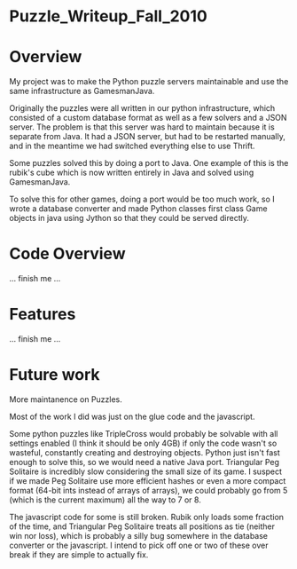 Puzzle\_Writeup\_Fall\_2010
===========================

Overview
========

My project was to make the Python puzzle servers maintainable and use the same infrastructure as GamesmanJava.

Originally the puzzles were all written in our python infrastructure, which consisted of a custom database format as well as a few solvers and a JSON server. The problem is that this server was hard to maintain because it is separate from Java. It had a JSON server, but had to be restarted manually, and in the meantime we had switched everything else to use Thrift.

Some puzzles solved this by doing a port to Java. One example of this is the rubik's cube which is now written entirely in Java and solved using GamesmanJava.

To solve this for other games, doing a port would be too much work, so I wrote a database converter and made Python classes first class Game objects in java using Jython so that they could be served directly.

Code Overview
=============

... finish me ...

Features
========

... finish me ...

Future work
===========

More maintanence on Puzzles.

Most of the work I did was just on the glue code and the javascript.

Some python puzzles like TripleCross would probably be solvable with all settings enabled (I think it should be only 4GB) if only the code wasn't so wasteful, constantly creating and destroying objects. Python just isn't fast enough to solve this, so we would need a native Java port. Triangular Peg Solitaire is incredibly slow considering the small size of its game. I suspect if we made Peg Solitaire use more efficient hashes or even a more compact format (64-bit ints instead of arrays of arrays), we could probably go from 5 (which is the current maximum) all the way to 7 or 8.

The javascript code for some is still broken. Rubik only loads some fraction of the time, and Triangular Peg Solitaire treats all positions as tie (neither win nor loss), which is probably a silly bug somewhere in the database converter or the javascript. I intend to pick off one or two of these over break if they are simple to actually fix.
